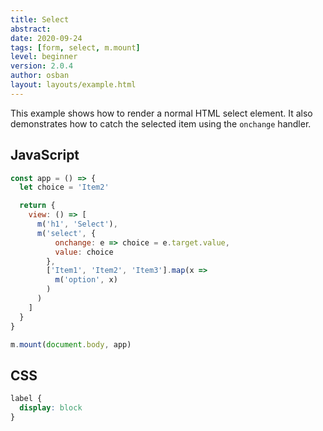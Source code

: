 ```yaml
---
title: Select
abstract:
date: 2020-09-24
tags: [form, select, m.mount]
level: beginner
version: 2.0.4
author: osban
layout: layouts/example.html
---
```


This example shows how to render a normal HTML select element.
It also demonstrates how to catch the selected item using the `onchange` handler.

## JavaScript

~~~js
const app = () => {
  let choice = 'Item2'

  return {
    view: () => [
      m('h1', 'Select'),
      m('select', {
          onchange: e => choice = e.target.value,
          value: choice
        },
        ['Item1', 'Item2', 'Item3'].map(x =>
          m('option', x)
        )
      )
    ]
  }
}

m.mount(document.body, app)
~~~

## CSS

~~~css
label {
  display: block
}
~~~

